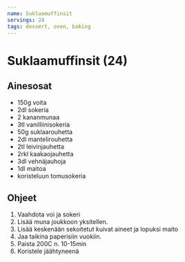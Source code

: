 ```yaml
---
name: Suklaamuffinsit
servings: 24
tags: dessert, oven, baking
---
```


# Suklaamuffinsit (24)

## Ainesosat

- 150g voita
- 2dl sokeria
- 2 kananmunaa
- 3tl vanilliinisokeria
- 50g suklaarouhetta
- 2dl mantelirouhetta
- 2tl leivinjauhetta
- 2rkl kaakaojauhetta
- 3dl vehnäjauhoja
- 1dl maitoa
- koristeluun tomusokeria

## Ohjeet

1. Vaahdota voi ja sokeri
1. Lisää muna joukkoon yksitellen.
1. Lisää keskenään sekoitetut kuivat aineet ja lopuksi maito
1. Jaa taikina paperisiin vuokiin.
1. Paista 200C n. 10-15min
1. Koristele jäähtyneenä
